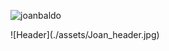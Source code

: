 <p align="left"> <img src="https://komarev.com/ghpvc/?username=joanbaldo" alt="joanbaldo" /> </p>
![Header](./assets/Joan_header.jpg)